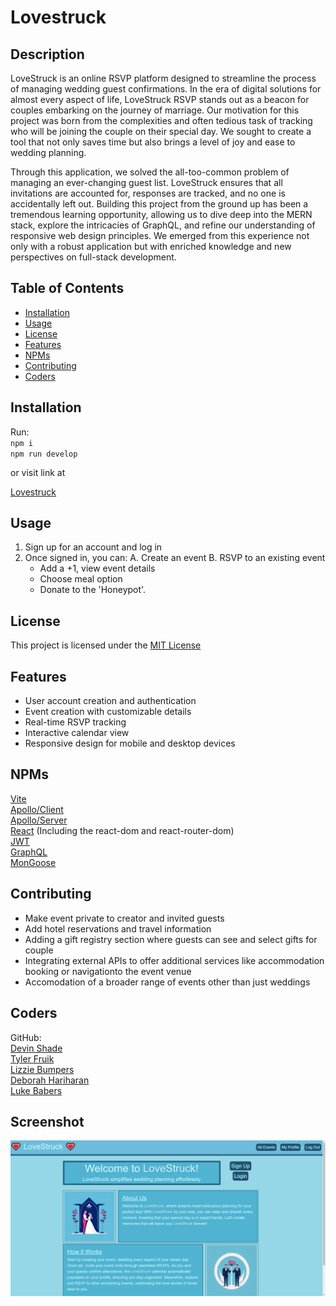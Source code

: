 # Lovestruck

  ## Description

  LoveStruck is an online RSVP platform designed to streamline the process of managing wedding guest confirmations. In the era of digital solutions for almost every aspect of life, LoveStruck RSVP stands out as a beacon for couples embarking on the journey of marriage. Our motivation for this project was born from the complexities and often tedious task of tracking who will be joining the couple on their special day. We sought to create a tool that not only saves time but also brings a level of joy and ease to wedding planning.

  Through this application, we solved the all-too-common problem of managing an ever-changing guest list. LoveStruck ensures that all invitations are accounted for, responses are tracked, and no one is accidentally left out. Building this project from the ground up has been a tremendous learning opportunity, allowing us to dive deep into the MERN stack, explore the intricacies of GraphQL, and refine our understanding of responsive web design principles. We emerged from this experience not only with a robust application but with enriched knowledge and new perspectives on full-stack development. 
  
  ## Table of Contents
  
  - [Installation](#installation)  
  - [Usage](#usage)  
  - [License](#license)  
  - [Features](#features)  
  - [NPMs](#npms)    
  - [Contributing](#contributing)  
  - [Coders](#coders)  
  
  ## Installation
  
 Run: <br>
 ``npm i`` <br>
 ``npm run develop``

 or visit link at
 <!-- TODO: insert deployed app -->
 [Lovestruck](https://lovestruck.onrender.com/)
  
  ## Usage
  
  1. Sign up for an account and log in
  2. Once signed in, you can: 
      A. Create an event 
      B. RSVP to an existing event
        - Add a +1, view event details
        - Choose meal option 
        - Donate to the 'Honeypot'.
  
  ## License
  
  This project is licensed under the [MIT License](LICENSE.md)

  ## Features

  - User account creation and authentication
  - Event creation with customizable details
  - Real-time RSVP tracking
  - Interactive calendar view
  - Responsive design for mobile and desktop devices

  ## NPMs  
  [Vite](https://www.npmjs.com/package/vite)   
  [Apollo/Client](https://www.npmjs.com/package/@apollo/client)  
  [Apollo/Server](https://www.npmjs.com/package/@apollo/server)  
  [React](https://www.npmjs.com/package/react) (Including the react-dom and react-router-dom)    
  [JWT](https://www.npmjs.com/package/jsonwebtoken)  
  [GraphQL](https://www.npmjs.com/package/graphql)  
  [MonGoose](https://www.npmjs.com/package/mongoose)  

  ## Contributing
  
 - Make event private to creator and invited guests
 - Add hotel reservations and travel information
 - Adding a gift registry section where guests can see and select gifts for couple
 - Integrating external APIs to offer additional services like accommodation booking or navigationto the event venue
 - Accomodation of a broader range of events other than just weddings 

  
  ## Coders
  
  GitHub:  
  [Devin Shade](https://github.com/devinshade)   
  [Tyler Fruik](https://github.com/tylerFruik)  
  [Lizzie Bumpers](https://github.com/laude-noctis)  
  [Deborah Hariharan](https://github.com/Deboh12)   
  [Luke Babers](https://github.com/Luwylbab)  

  ## Screenshot
  ![photo of webpage](./client/src/assets/images/screenshot.png)
  